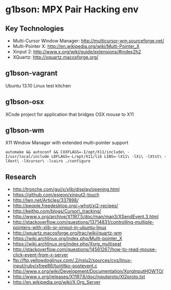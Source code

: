 # g1bson: MPX Pair Hacking env

## Key Technologies

  * Multi-Cursor Window Manager: http://multicursor-wm.sourceforge.net/
  * Multi-Pointer X: http://en.wikipedia.org/wiki/Multi-Pointer_X
  * Xinput 2: http://www.x.org/wiki/guide/extensions/#index2h2
  * XQuartz: http://xquartz.macosforge.org/

## g1bson-vagrant

Ubuntu 13.10 Linux test kitchen 

## g1bson-osx

XCode project for application that bridges OSX mouse to X11

## g1bson-wm

X11 Window Manager with extended multi-pointer support

    automake && autoconf && CXXFLAGS=-I/opt/X11/include\ -I/usr/local/include LDFLAGS=-L/opt/X11/lib LIBS=-lX11\ -lXi\ -lXtst\ -lXext\ -lXcursor\ -lcairo ./configure

## Research

  * http://tronche.com/gui/x/xlib/display/opening.html
  * https://github.com/esjeon/xinput2-touch
  * http://lwn.net/Articles/337898/
  * http://people.freedesktop.org/~whot/xi2-recipes/
  * http://keithp.com/blogs/Cursor\_tracking/
  * http://www.x.org/archive/X11R7.5/doc/man/man3/XSendEvent.3.html
  * http://stackoverflow.com/questions/13714831/controlling-multiple-pointers-with-xlib-or-xinput-in-ubuntu-linux
  * http://xquartz.macosforge.org/trac/wiki/quartz-wm
  * https://wiki.archlinux.org/index.php/Multi-pointer_X
  * https://wiki.archlinux.org/index.php/Xorg_multiseat
  * http://stackoverflow.com/questions/14561267/how-to-read-mouse-click-event-from-x-server
  * ftp://ftp.yellowdoglinux.com/.2/nslu2/sources/cvs/linux-input/ruby/xfree86/tuntitko-postevent.c
  * http://www.x.org/wiki/Development/Documentation/XorgInputHOWTO/
  * http://www.x.org/releases/X11R7.6/doc/inputproto/XI2proto.txt
  * http://en.wikipedia.org/wiki/X.Org_Server

